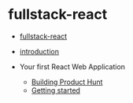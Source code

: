 # fullstack-react


- [fullstack-react](start.md)

- [introduction](README.md)

- Your first React Web Application
    - [Building Product Hunt](doc/YourfirstReactWebApplication/BuildingProductHunt.md)
    - [Getting started](doc/YourfirstReactWebApplication/Gettingstarted.md)

